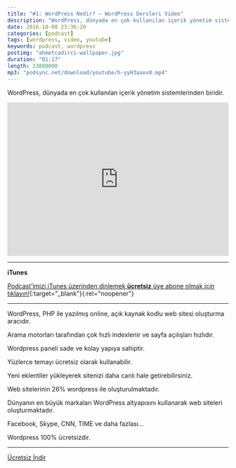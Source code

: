 ```yaml
---
title: "#1: WordPress Nedir? — WordPress Dersleri Video"
description: "WordPress, dünyada en çok kullanılan içerik yönetim sistemlerinden biridir."
date: 2016-10-08 23:36:20
categories: [podcast]
tags: [wordpress, video, youtube]
keywords: podcast, wordpress
postimg: "ahmetcadirci-wallpaper.jpg"
duration: "01:17"
length: 23800000
mp3: "podsync.net/download/youtube/h-yyH3aaxv8.mp4"
---
```


WordPress, dünyada en çok kullanılan içerik yönetim sistemlerinden biridir.

<iframe width="100%" height="350" src="http://www.youtube.com/embed/h-yyH3aaxv8" frameborder="0" allowfullscreen></iframe>

* * *

**iTunes**

[Podcast’imizi iTunes üzerinden dinlemek **ücretsiz** üye abone olmak için tıklayın!](https://ahmetcadirci.com.tr/podcast/){:target="_blank"}{:rel="noopener"}

* * *

WordPress, PHP ile yazılmış online, açık kaynak kodlu web sitesi oluşturma aracıdır.

Arama motorları tarafından çok hızlı indexlenir ve sayfa açılışları hızlıdır. 

Wordpress paneli sade ve kolay yapıya sahiptir.

Yüzlerce temayı ücretsiz olarak kullanabilir.

Yeni eklentiler yükleyerek sitenizi daha canlı hale getirebilirsiniz.

Web sitelerinin 26% wordpress ile oluşturulmaktadır. 

Dünyanın en büyük markaları WordPress altyapısını kullanarak web siteleri oluşturmaktadır.

Facebook, Skype, CNN, TIME ve daha fazlası...

Wordpress 100% ücretsizdir.

* * *

<a href="https://dl.dropboxusercontent.com/s/15bdj8ls6zvuny6/000-wordpress-nedir.mp3"><i class="icon icon-download"></i> Ücretsiz İndir</a>

